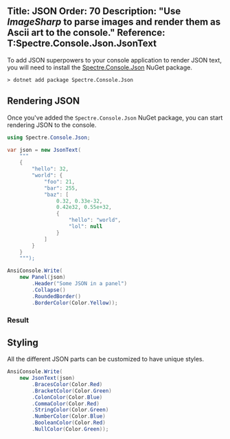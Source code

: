 Title: JSON
Order: 70
Description: "Use *ImageSharp* to parse images and render them as Ascii art to the console."
Reference: T:Spectre.Console.Json.JsonText
---

To add JSON superpowers to 
your console application to render JSON text, you will need to install 
the [Spectre.Console.Json](https://www.nuget.org/packages/Spectre.Console.Json) NuGet package.

```text
> dotnet add package Spectre.Console.Json
```

## Rendering JSON

Once you've added the `Spectre.Console.Json` NuGet package, 
you can start rendering JSON to the console.

```csharp
using Spectre.Console.Json;

var json = new JsonText(
    """
    { 
        "hello": 32, 
        "world": { 
            "foo": 21, 
            "bar": 255,
            "baz": [
                0.32, 0.33e-32,
                0.42e32, 0.55e+32,
                {
                    "hello": "world",
                    "lol": null
                }
            ]
        } 
    }
    """);

AnsiConsole.Write(
    new Panel(json)
        .Header("Some JSON in a panel")
        .Collapse()
        .RoundedBorder()
        .BorderColor(Color.Yellow));
```

### Result

<?# AsciiCast cast="json" /?>

## Styling

All the different JSON parts can be customized to have unique styles.

```csharp
AnsiConsole.Write(
    new JsonText(json)
        .BracesColor(Color.Red)
        .BracketColor(Color.Green)
        .ColonColor(Color.Blue)
        .CommaColor(Color.Red)
        .StringColor(Color.Green)
        .NumberColor(Color.Blue)
        .BooleanColor(Color.Red)
        .NullColor(Color.Green));
```